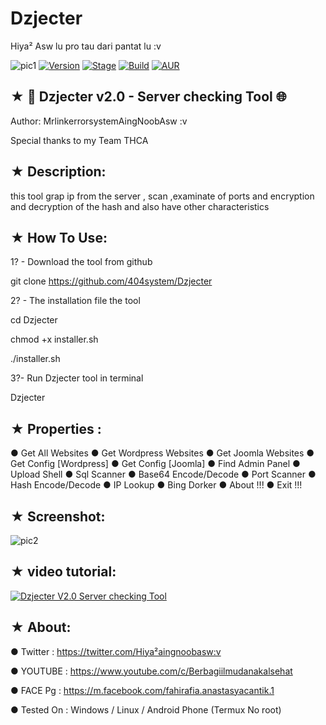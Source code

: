 # Dzjecter
Hiya² Asw lu pro tau dari pantat lu :v


![pic1](https://i.imgur.com/QJ6Usi3.jpg)
[![Version](https://img.shields.io/badge/Dzjecter-v2.0-brightgreen.svg?maxAge=259200)]()
[![Stage](https://img.shields.io/badge/Release-Stable-brightgreen.svg)]()
[![Build](https://img.shields.io/badge/Supported_OS-Ubuntu,Kali,Mint,Parrot-blue.svg)]()
[![AUR](https://img.shields.io/aur/license/yaourt.svg)]()

## ★ 🚀 Dzjecter v2.0 - Server checking Tool 🌐

Author: MrlinkerrorsystemAingNoobAsw :v

Special thanks to my Team THCA

## ★ Description:

this tool grap ip from the server , scan ,examinate of ports and encryption and decryption of the hash and also have other characteristics

## ★ How To Use:

1? - Download the tool from github

git clone https://github.com/404system/Dzjecter

2? - The installation file the tool 

cd Dzjecter

chmod +x installer.sh

./installer.sh

3?- Run Dzjecter tool in terminal

Dzjecter

## ★ Properties :

● Get All Websites
● Get Wordpress Websites
● Get Joomla Websites
● Get Config [Wordpress]
● Get Config [Joomla]
● Find Admin Panel
● Upload Shell 
● Sql Scanner
● Base64 Encode/Decode
● Port Scanner
● Hash Encode/Decode
● IP Lookup
● Bing Dorker
● About !!!
● Exit !!!


## ★ Screenshot:

![pic2](https://i.imgur.com/BAMBTj5.png)

## ★ video tutorial:

[![ Dzjecter V2.0 Server checking Tool  ](https://i.ytimg.com/vi/4GDhjuxjIEg/hqdefault.jpg)](GakpakeDiclickPakeajaTools)

## ★ About:

● Twitter : https://twitter.com/Hiya²aingnoobasw:v

● YOUTUBE : https://www.youtube.com/c/Berbagiilmudanakalsehat

● FACE Pg : https://m.facebook.com/fahirafia.anastasyacantik.1

● Tested On : Windows / Linux / Android Phone (Termux No root)
